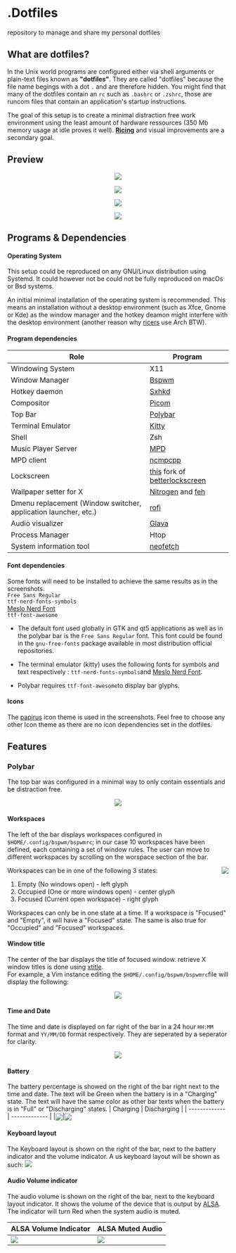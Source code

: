 # .Dotfiles
repository to manage and share my personal dotfiles 

## What are dotfiles? 
In the Unix world programs are configured either via shell arguments or plain-text files known as **"dotfiles"**. They are called "dotfiles" because the file name begings with a dot `.` and are therefore hidden. You might find that many of the dotfiles contain an `rc` such as `.bashrc` or `.zshrc`, those are runcom files that contain an application's startup instructions.

The goal of this setup is to create a minimal distraction free work environment using the least amount of hardware ressources (350 Mb memory usage at idle proves it well). **[Ricing](https://www.reddit.com/r/unixporn/wiki/themeing/dictionary#wiki_rice)** and visual improvements are a secondary goal.

## Preview 

<p align="center">
  <img src="https://github.com/UNIX-Like-Man/dotfiles/blob/master/.config/SetupScreenShots/Screen5.png">
</p>

<p align="center">
  <img src="https://github.com/UNIX-Like-Man/dotfiles/blob/master/.config/SetupScreenShots/Screen4.png">
</p>

<p align="center">
  <img src="https://github.com/UNIX-Like-Man/dotfiles/blob/master/.config/SetupScreenShots/Screen3.png">
</p>

<p align="center">
  <img src="https://github.com/UNIX-Like-Man/dotfiles/blob/master/.config/SetupScreenShots/Screen2.png">
</p>

## Programs & Dependencies

#### Operating System

This setup could be reproduced on any GNU/Linux distribution using Systemd.
It could however not be could not be fully reproduced on macOs or Bsd systems. 

An initial minimal installation of the operating system is recommended. This means an installation without a desktop environment (such as Xfce, Gnome or Kde) as the window manager and the hotkey deamon might interfere with the desktop environment (another reason why [ricers](https://www.reddit.com/r/unixporn/wiki/themeing/dictionary#wiki_rice) use Arch BTW). 
#### Program dependencies

| Role  | Program |
| ------------- | ------------- |
| Windowing System  | X11   |
| Window Manager  | [Bspwm ](https://github.com/baskerville/bspwm)  |
| Hotkey daemon | [Sxhkd](https://wiki.archlinux.org/index.php/Sxhkd)|
|Compositor | [Picom](https://github.com/yshui/picom)|
|Top Bar | [Polybar](https://github.com/polybar/polybar)|
|Terminal Emulator | [Kitty ](https://github.com/kovidgoyal/kitty)|
| Shell | Zsh|
| Music Player Server | [MPD](https://wiki.archlinux.org/index.php/Music_Player_Daemon)|
| MPD client | [ncmpcpp](https://wiki.archlinux.org/index.php/Ncmpcpp)|
| Lockscreen | [this](https://github.com/Unixado/betterlockscreen) fork of [betterlockscreen](https://github.com/pavanjadhaw/betterlockscreen)|
| Wallpaper setter for X | [Nitrogen](https://wiki.archlinux.org/index.php/Nitrogen) and [feh](https://wiki.archlinux.org/index.php/feh)|
| Dmenu replacement (Window switcher, application launcher, etc.) | [rofi](https://github.com/davatorium/rofi)|
| Audio visualizer | [Glava](https://github.com/jarcode-foss/glava)|
| Process Manager | Htop|
| System information tool | [neofetch](https://github.com/dylanaraps/neofetch)|

#### Font dependencies

Some fonts will need to be installed to achieve the same results as in the screenshots.<br/>
`Free Sans Regular`<br/>
`ttf-nerd-fonts-symbols`<br/>
[Meslo Nerd Font](https://github.com/ryanoasis/nerd-fonts/tree/master/patched-fonts/Meslo) <br/>
`ttf-font-awesome`<br/>

* The default font used globally in GTK and qt5 applications as well as in the polybar bar is the `Free Sans Regular` font. This font could be found in the `gnu-free-fonts` package available in most distribution official repositories. 

* The terminal emulator (kitty) uses the following fonts for symbols and text respectively : `ttf-nerd-fonts-symbols`and [Meslo Nerd Font](https://github.com/ryanoasis/nerd-fonts/tree/master/patched-fonts/Meslo).

* Polybar requires `ttf-font-awesome`to display bar glyphs.

#### Icons 

The [papirus](https://github.com/PapirusDevelopmentTeam/papirus-icon-theme) icon theme is used in the screenshots. Feel free to choose any other Icon theme as there are no icon dependencies set in the dotfiles.

## Features

### Polybar 

The top bar was configured in a minimal way to only contain essentials and be distraction free. 


<p align="center">
  <img src="https://github.com/Unixado/dotfiles/blob/master/.config/SetupScreenShots/PolybarScreenshot.png">
</p>

#### Workspaces

The left of the bar displays workspaces configured in `$HOME/.config/bspwm/bspwmrc`; in our case 10 workspaces have been defined, each containing a set of window rules. The user can move to different workspaces by scrolling on the worspace section of the bar.<br/>

Workspaces can be in one of the following 3 states: <img align="right" src="https://github.com/Unixado/dotfiles/blob/master/.config/SetupScreenShots/PolybarWorkspaces.png"> 
  
1. Empty (No windows open) - left glyph
2. Occupied (One or more windows open) - center glyph
3. Focused (Current open workspace) - right glyph 

Workspaces can only be in one state at a time. If a workspace is "Focused" and "Empty", it will have a "Focused" state. The same is also true for "Occupied" and "Focused" workspaces. 

#### Window title

The center of the bar displays the title of focused window. retrieve X window titles is done using [xtitle](https://github.com/baskerville/xtitle).<br/>
For example, a Vim instance editing the `$HOME/.config/bspwm/bspwmrc`file will display the following:
<p align="center">
  <img src="https://github.com/Unixado/dotfiles/blob/master/.config/SetupScreenShots/Xtitle.png">
</p>

#### Time and Date

The time and date is displayed on far right of the bar in a 24 hour `HH:MM` format and `YY/MM/DD` format respectively. They are seperated by a seperator for clarity.
<p align="center">
  <img src="https://github.com/Unixado/dotfiles/blob/master/.config/SetupScreenShots/TimeandDatePolybar.png">
</p>

#### Battery 

The battery percentage is showed on the right of the bar right next to the time and date. The text will be Green when the battery is in a "Charging" state. The text will have the same color as other bar texts when the battery is in "Full" or "Discharging" states.
| Charging  | Discharging |
| ------------- | ------------- |
|<img align="center" src="https://github.com/Unixado/dotfiles/blob/master/.config/SetupScreenShots/PolybarBatteryCharging.png">|<img align="center" src="https://github.com/Unixado/dotfiles/blob/master/.config/SetupScreenShots/PolybarBatteryDischarging.png">

#### Keyboard layout

The Keyboard layout is shown on the right of the bar, next to the battery indicator and the volume indicator. A us keyboard layout will be shown as such: <img src="https://github.com/Unixado/dotfiles/blob/master/.config/SetupScreenShots/PolybarKeyboardLayout.png">

#### Audio Volume indicator

The audio volume is shown on the right of the bar, next to the keyboard layout indicator. It shows the volume of the device that is output by [ALSA](https://www.alsa-project.org/wiki/Main_Page). The indicator will turn Red when the system audio is muted. 

| ALSA Volume Indicator  | ALSA Muted Audio |
| ------------- | ------------- |
|<img align="center" src="https://github.com/Unixado/dotfiles/blob/master/.config/SetupScreenShots/PolybarAudioVolume.png">|<img align="center" src="https://github.com/Unixado/dotfiles/blob/master/.config/SetupScreenShots/PolybarAudioVolumeMute.png">
